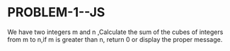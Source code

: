 # PROBLEM-1--JS
We have two integers m and n ,Calculate the sum of the cubes of integers from m to n,if m is greater than n, return 0 or display the proper message.
